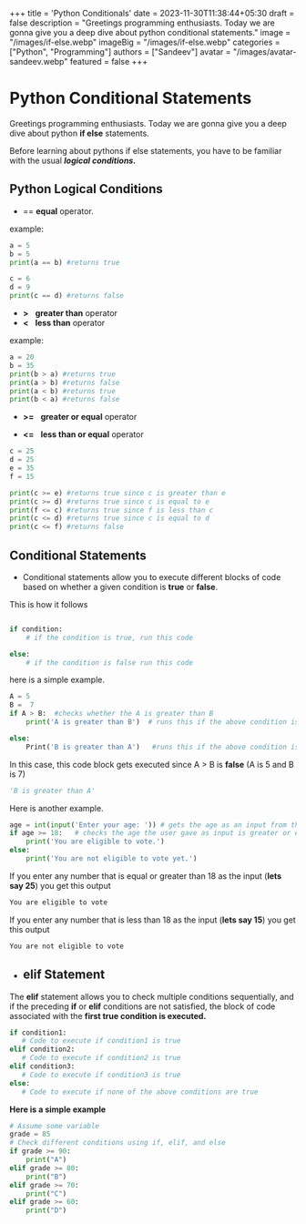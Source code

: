 +++
title = 'Python Conditionals'
date = 2023-11-30T11:38:44+05:30
draft = false
description = "Greetings programming enthusiasts. Today we are gonna give you a deep dive about python conditional statements."
image = "/images/if-else.webp"
imageBig = "/images/if-else.webp"
categories = ["Python", "Programming"]
authors = ["Sandeev"]
avatar = "/images/avatar-sandeev.webp"
featured = false
+++

# Python Conditional Statements

Greetings programming enthusiasts. Today we are gonna give you a deep dive about python **if else** statements.

Before learning about pythons if else statements, you have to be familiar with the usual **_logical conditions._**

## Python Logical Conditions

- == **equal** operator.

example:

```python
a = 5
b = 5
print(a == b) #returns true

c = 6
d = 9
print(c == d) #returns false
```

- **&gt;** &nbsp; **greater than** operator
- **&lt;** &nbsp; **less than** operator

example:

```python
a = 20
b = 35
print(b > a) #returns true
print(a > b) #returns false
print(a < b) #returns true
print(b < a) #returns false
```

- **&gt;=** &nbsp; **greater or equal** operator

- **&lt;=** &nbsp; **less than or equal** operator

```python
c = 25
d = 25
e = 35
f = 15

print(c >= e) #returns true since c is greater than e
print(c >= d) #returns true since c is equal to e
print(f <= c) #returns true since f is less than c
print(c <= d) #returns true since c is equal to d
print(c <= f) #returns false
```

## Conditional Statements

- Conditional statements allow you to execute different blocks of code based on whether a given condition is **true** or **false**.

This is how it follows

```python

if condition:
	# if the condition is true, run this code

else:
	# if the condition is false run this code
```

here is a simple example.

```python
A = 5
B =  7
if A > B:  #checks whether the A is greater than B
	print('A is greater than B')  # runs this if the above condition is true.

else:
	Print('B is greater than A')   #runs this if the above condition is false.

```

In this case, this code block gets executed since A > B is **false** (A is 5 and B is 7)

```python
'B is greater than A'
```

Here is another example.

```python
age = int(input('Enter your age: ')) # gets the age as an input from the user and convert it into a number type
if age >= 18:   # checks the age the user gave as input is greater or equal to 18
    print('You are eligible to vote.')
else:
    print('You are not eligible to vote yet.')
```

If you enter any number that is equal or greater than 18 as the input (**lets say 25**) you get this output

```markdown
You are eligible to vote
```

If you enter any number that is less than 18 as the input (**lets say 15**) you get this output

```markdown
You are not eligible to vote
```

- ## elif Statement

The **elif** statement allows you to check multiple conditions sequentially, and if the preceding **if** or **elif** conditions are not satisfied, the block of code associated with the **first true condition is executed.**

```python
if condition1:
   # Code to execute if condition1 is true
elif condition2:
   # Code to execute if condition2 is true
elif condition3:
   # Code to execute if condition3 is true
else:
   # Code to execute if none of the above conditions are true
```

**Here is a simple example**

```python
# Assume some variable
grade = 85
# Check different conditions using if, elif, and else
if grade >= 90:
    print("A")
elif grade >= 80:
    print("B")
elif grade >= 70:
    print("C")
elif grade >= 60:
    print("D")
```
